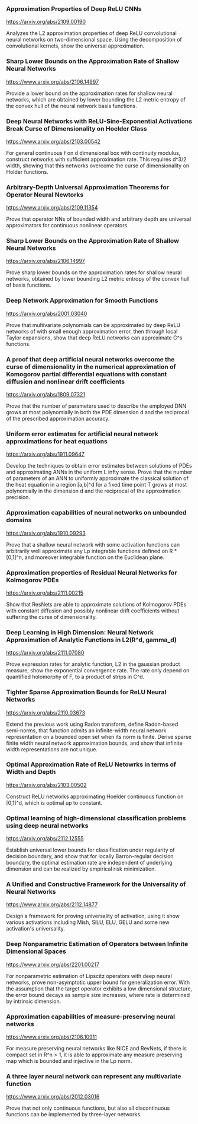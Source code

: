 ### Approximation Properties of Deep ReLU CNNs

<https://arxiv.org/abs/2109.00190>

Analyzes the L2 approximation properties of deep ReLU convolutional neural networks on two-dimensional space. Using the decomposition of convolutional kernels, show the universal approximation.

### Sharp Lower Bounds on the Approximation Rate of Shallow Neural Networks

<https://www.arxiv.org/abs/2106.14997>

Provide a lower bound on the approximation rates for shallow neural networks, which are obtained by lower bounding the L2 metric entropy of the convex hull of the neural network basis functions. 

### Deep Neural Networks with ReLU-Sine-Exponential Activations Break Curse of Dimensionality on Hoelder Class

<https://www.arxiv.org/abs/2103.00542>

For general continuous f on d dimensional box with continuity modulus, construct networks with sufficient approximation rate. This requires d^3/2 width, showing that this networks overcome the curse of dimensionality on Holder functions.

### Arbitrary-Depth Universal Approximation Theorems for Operator Neural Newtorks

<https://www.arxiv.org/abs/2109.11354>

Prove that operator NNs of bounded width and arbitrary depth are universal approximators for continuous nonlinear operators. 

### Sharp Lower Bounds on the Approximation Rate of Shallow Neural Networks

<https://arxiv.org/abs/2106.14997>

Prove sharp lower bounds on the approximation rates for shallow neural networks, obtained by lower bounding L2 metric entropy of the convex hull of basis functions. 

### Deep Network Approximation for Smooth Functions

<https://arxiv.org/abs/2001.03040>

Prove that multivariate polynomials can be approximated by deep ReLU networks of with small enough approximation error, then through local Taylor expansions, show that deep ReLU networks can approximate C^s functions.

### A proof that deep artificial neural networks overcome the curse of dimensionality in the numerical approximation of Komogorov partial differential equations with constant diffusion and nonlinear drift coefficients

<https://arxiv.org/abs/1809.07321>

Prove that the number of parameters used to describe the employed DNN grows at most polynomially in both the PDE dimension d and the reciprocal of the prescribed approximation accuracy.

### Uniform error estimates for artificial neural network approximations for heat equations

<https://arxiv.org/abs/1911.09647>

Develop the techniques to obtain error estimates between solutions of PDEs and approximating ANNs in the uniform L infty sense. Prove that the number of parameters of an ANN to uniformly approximate the classical solution of the heat equation in a region \[a,b\]^d for a fixed time point T grows at most polynomially in the dimension d and the reciprocal of the approximation precision. 

### Approximation capabilities of neural networks on unbounded domains

<https://arxiv.org/abs/1910.09293>

Prove that a shallow neural network with some activation functions can arbitrarily well approximate any Lp integrable functions defined on R * \[0,1\]^n, and moreover integrable function on the Euclidean plane.

### Approximation properties of Residual Neural Networks for Kolmogorov PDEs

<https://arxiv.org/abs/2111.00215>

Show that ResNets are able to approximate solutions of Kolmogorov PDEs with constant diffusion and possibly nonlinear drift coefficients without suffering the curse of dimensionality.

### Deep Learning in High Dimension: Neural Network Approximation of Analytic Functions in L2(R^d, gamma_d)

<https://arxiv.org/abs/2111.07080>

Prove expression rates for analytic function, L2 in the gaussian product measure, show the exponential convergence rate. The rate only depend on quantified holomorphy of F, to a product of strips in C^d. 

### Tighter Sparse Approximation Bounds for ReLU Neural Networks

<https://arxiv.org/abs/2110.03673>

Extend the previous work using Radon transform, define Radon-based semi-norms, that function admits an infinite-width neural network representation on a bounded open set when its norm is finite. Derive sparse finite width neural network approximation bounds, and show that infinite width representations are not unique.

### Optimal Approximation Rate of ReLU Netowrks in terms of Width and Depth

<https://arxiv.org/abs/2103.00502>

Construct ReLU networks approximating Hoelder continuous function on \[0,1\]^d, which is optimal up to constant.

### Optimal learning of high-dimensional classification problems using deep neural networks

<https://arxiv.org/abs/2112.12555>

Establish universal lower bounds for classification under regularity of decision boundary, and show that for locally Barron-regular decision boundary, the optimal estimation rate are independent of underlying dimension and can be realized by empirical risk minimization.

### A Unified and Constructive Framework for the Universality of Neural Networks

<https://www.arxiv.org/abs/2112.14877>

Design a framework for proving universality of activation, using it show various activations including Mish, SiLU, ELU, GELU and some new activation's universality.

### Deep Nonparametric Estimation of Operators between Infinite Dimensional Spaces

<https://www.arxiv.org/abs/2201.00217>

For nonparametric estimation of Lipscitz operators with deep neural networks, prove non-asymptotic upper bound for generalization error. With the assumption that the target operator exhibits a low dimensional structure, the error bound decays as sample size increases, where rate is determined by intrinsic dimension.

### Approximation capabilities of measure-preserving neural networks

<https://www.arxiv.org/abs/2106.10911>

For measure preserving neural networks like NICE and RevNets, if there is compact set in R^n > 1, it is able to approximate any measure preserving map which is bounded and injective in the Lp norm.

### A three layer neural network can represent any multivariate function

<https://www.arxiv.org/abs/2012.03016>

Prove that not only continuous functions, but also all discontinuous functions can be implemented by three-layer networks.